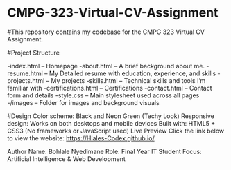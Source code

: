 # CMPG-323-Virtual-CV-Assignment
#This repository contains my codebase for the CMPG 323 Virtual CV Assignment.

#Project Structure

-index.html – Homepage
-about.html – A brief background about me.
-resume.html – My Detailed resume with education, experience, and skills
-projects.html – My projects
-skills.html – Technical skills and tools I’m familiar with
-certifications.html – Certifications
-contact.html – Contact form and details
-style.css – Main stylesheet used across all pages
-/images – Folder for images and background visuals

#Design
Color scheme: Black and Neon Green (Techy Look)
Responsive design: Works on both desktops and mobile devices
Built with: HTML5 + CSS3 (No frameworks or JavaScript used)
Live Preview
Click the link below to view the website: https://Hlales-Codex.github.io/

Author
Name: Bohlale Nyedimane
Role: Final Year IT Student
Focus: Artificial Intelligence & Web Development

